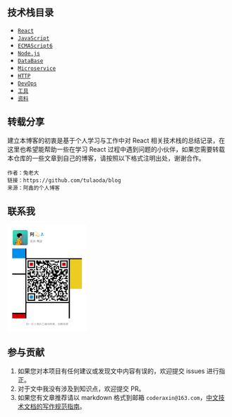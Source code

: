 <!-- # 《Node.js技术栈》

[![stars](https://badgen.net/github/stars/Q-Angelo/Nodejs-Roadmap?icon=github&color=4ab8a1)](https://github.com/Q-Angelo/Nodejs-Roadmap) [![forks](https://badgen.net/github/forks/Q-Angelo/Nodejs-Roadmap?icon=github&color=4ab8a1)](https://github.com/Q-Angelo/Nodejs-Roadmap) [<img src="https://img.shields.io/static/v1.svg?label=%E6%85%95%E8%AF%BE&message=3k%20stars&color=ef151f">](https://www.imooc.com/u/2667395) [<img src="https://img.shields.io/badge/%E6%8E%98%E9%87%91-160%20likes-brightgreen.svg">](https://juejin.im/user/5ae4348f6fb9a07aac2436f1)

> 本文档是作者从事```Node.js Developer```以来的学习历程，旨在为大家提供一个较详细的学习教程，侧重点更倾向于Node.js服务端所涉及的技术栈，如果本文能为您得到帮助，请给予支持！

> 为 Node.js 面试及常见问题打造的一个项目 [:cn: Node.js 面试问题](https://interview.nodejs.red/#/zh/) | [:uk: Nodejs-Interview-Questions](https://interview.nodejs.red)

**如何支持：**
- 搜索公众号 **```Node.js技术栈```** 进行关注
- 点击右上角Star :star: 给予关注
- 分享给您身边更多的小伙伴

> **作者：** 五月君，Node.js Developer，[慕课网认证作者](https://www.imooc.com/u/2667395)。 -->

## 技术栈目录

* [`React`](/react/组件拆分思路.md)
* [`JavaScript`](/javascript/base.md)
* [`ECMAScript6`](/es6/readme.md)
* [`Node.js`](/nodejs/module.md)
* [`DataBase`](/database/README.md)
* [`Microservice`](/microservice/consul.md)
* [`HTTP`](https://github.com/Q-Angelo/http-protocol)
* [`DevOps`](/devops/node-deploy.md)
* [`工具`](/tools/git.md)
* [`资料`](/materials/blog.md)

## 转载分享

建立本博客的初衷是基于个人学习与工作中对 React 相关技术栈的总结记录，在这里也希望能帮助一些在学习 React 过程中遇到问题的小伙伴，如果您需要转载本仓库的一些文章到自己的博客，请按照以下格式注明出处，谢谢合作。

```
作者：兔老大
链接：https://github.com/tulaoda/blog
来源：阿鑫的个人博客
```

## 联系我
<!-- 
- **加入群聊**
本群的宗旨是给大家提供一个良好的技术学习交流平台，所以杜绝一切广告！由于微信群人满 100 之后无法加入，请扫描下方二维码先添加作者 “五月君” 微信，备注：Node.js。 -->
<img src="./img/wx.jpg" width="180"/>

<!-- - **公众号**
专注于Node.js相关技术栈的研究分享，包括基础知识、Nodejs、Consul、Redis、微服务、消息中间件等，如果大家感兴趣可以给予关注支持！
<img src="https://nodejsred.oss-cn-shanghai.aliyuncs.com/node_roadmap_wx.jpg?x-oss-process=style/may" width="180" height="180"/> -->

## 参与贡献

1. 如果您对本项目有任何建议或发现文中内容有误的，欢迎提交 issues 进行指正。
2. 对于文中我没有涉及到知识点，欢迎提交 PR。
3. 如果您有文章推荐请以 markdown 格式到邮箱 `coderaxin@163.com`，[中文技术文档的写作规范指南](https://github.com/ruanyf/document-style-guide)。